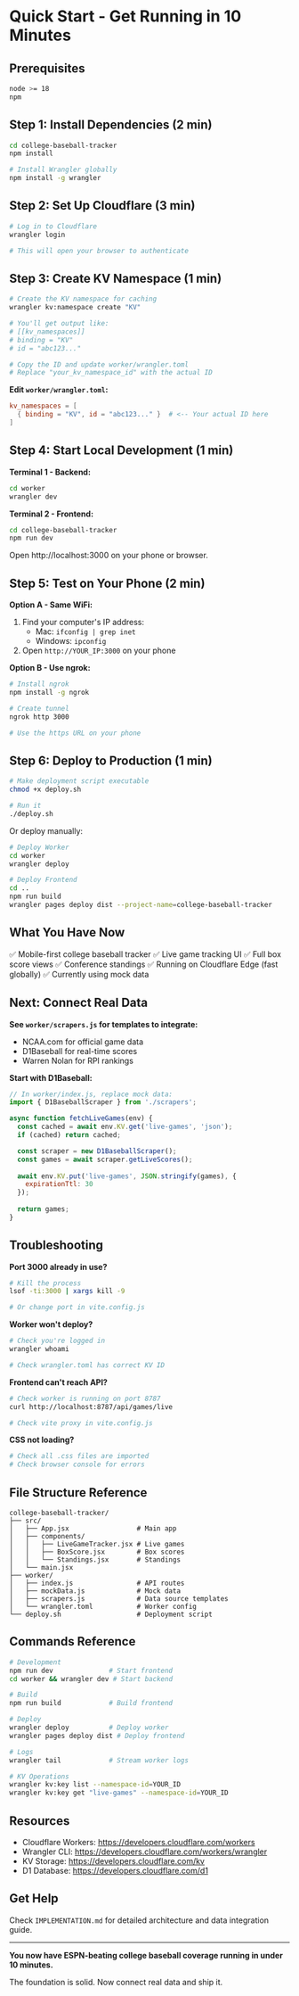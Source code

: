 # Quick Start - Get Running in 10 Minutes

## Prerequisites

```bash
node >= 18
npm
```

## Step 1: Install Dependencies (2 min)

```bash
cd college-baseball-tracker
npm install

# Install Wrangler globally
npm install -g wrangler
```

## Step 2: Set Up Cloudflare (3 min)

```bash
# Log in to Cloudflare
wrangler login

# This will open your browser to authenticate
```

## Step 3: Create KV Namespace (1 min)

```bash
# Create the KV namespace for caching
wrangler kv:namespace create "KV"

# You'll get output like:
# [[kv_namespaces]]
# binding = "KV"
# id = "abc123..."

# Copy the ID and update worker/wrangler.toml
# Replace "your_kv_namespace_id" with the actual ID
```

**Edit `worker/wrangler.toml`:**
```toml
kv_namespaces = [
  { binding = "KV", id = "abc123..." }  # <-- Your actual ID here
]
```

## Step 4: Start Local Development (1 min)

**Terminal 1 - Backend:**
```bash
cd worker
wrangler dev
```

**Terminal 2 - Frontend:**
```bash
cd college-baseball-tracker
npm run dev
```

Open http://localhost:3000 on your phone or browser.

## Step 5: Test on Your Phone (2 min)

**Option A - Same WiFi:**
1. Find your computer's IP address:
   - Mac: `ifconfig | grep inet`
   - Windows: `ipconfig`
2. Open `http://YOUR_IP:3000` on your phone

**Option B - Use ngrok:**
```bash
# Install ngrok
npm install -g ngrok

# Create tunnel
ngrok http 3000

# Use the https URL on your phone
```

## Step 6: Deploy to Production (1 min)

```bash
# Make deployment script executable
chmod +x deploy.sh

# Run it
./deploy.sh
```

Or deploy manually:

```bash
# Deploy Worker
cd worker
wrangler deploy

# Deploy Frontend
cd ..
npm run build
wrangler pages deploy dist --project-name=college-baseball-tracker
```

## What You Have Now

✅ Mobile-first college baseball tracker
✅ Live game tracking UI
✅ Full box score views
✅ Conference standings
✅ Running on Cloudflare Edge (fast globally)
✅ Currently using mock data

## Next: Connect Real Data

**See `worker/scrapers.js` for templates to integrate:**
- NCAA.com for official game data
- D1Baseball for real-time scores
- Warren Nolan for RPI rankings

**Start with D1Baseball:**

```javascript
// In worker/index.js, replace mock data:
import { D1BaseballScraper } from './scrapers';

async function fetchLiveGames(env) {
  const cached = await env.KV.get('live-games', 'json');
  if (cached) return cached;

  const scraper = new D1BaseballScraper();
  const games = await scraper.getLiveScores();
  
  await env.KV.put('live-games', JSON.stringify(games), {
    expirationTtl: 30
  });
  
  return games;
}
```

## Troubleshooting

**Port 3000 already in use?**
```bash
# Kill the process
lsof -ti:3000 | xargs kill -9

# Or change port in vite.config.js
```

**Worker won't deploy?**
```bash
# Check you're logged in
wrangler whoami

# Check wrangler.toml has correct KV ID
```

**Frontend can't reach API?**
```bash
# Check worker is running on port 8787
curl http://localhost:8787/api/games/live

# Check vite proxy in vite.config.js
```

**CSS not loading?**
```bash
# Check all .css files are imported
# Check browser console for errors
```

## File Structure Reference

```
college-baseball-tracker/
├── src/
│   ├── App.jsx                 # Main app
│   ├── components/
│   │   ├── LiveGameTracker.jsx # Live games
│   │   ├── BoxScore.jsx        # Box scores
│   │   └── Standings.jsx       # Standings
│   └── main.jsx
├── worker/
│   ├── index.js                # API routes
│   ├── mockData.js             # Mock data
│   ├── scrapers.js             # Data source templates
│   └── wrangler.toml           # Worker config
└── deploy.sh                   # Deployment script
```

## Commands Reference

```bash
# Development
npm run dev              # Start frontend
cd worker && wrangler dev # Start backend

# Build
npm run build            # Build frontend

# Deploy
wrangler deploy          # Deploy worker
wrangler pages deploy dist # Deploy frontend

# Logs
wrangler tail            # Stream worker logs

# KV Operations
wrangler kv:key list --namespace-id=YOUR_ID
wrangler kv:key get "live-games" --namespace-id=YOUR_ID
```

## Resources

- Cloudflare Workers: https://developers.cloudflare.com/workers
- Wrangler CLI: https://developers.cloudflare.com/workers/wrangler
- KV Storage: https://developers.cloudflare.com/kv
- D1 Database: https://developers.cloudflare.com/d1

## Get Help

Check `IMPLEMENTATION.md` for detailed architecture and data integration guide.

---

**You now have ESPN-beating college baseball coverage running in under 10 minutes.**

The foundation is solid. Now connect real data and ship it.
